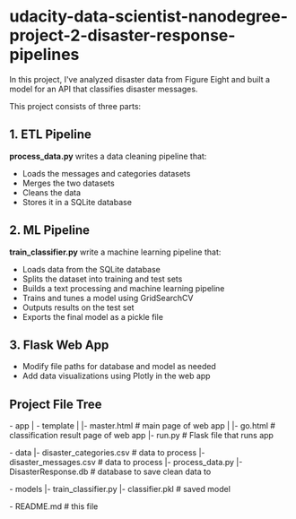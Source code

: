 # udacity-data-scientist-nanodegree-project-2-disaster-response-pipelines
In this project, I've analyzed disaster data from Figure Eight and built a model for an API that classifies disaster messages.

This project consists of three parts:

## 1. ETL Pipeline
**process_data.py** writes a data cleaning pipeline that:

* Loads the messages and categories datasets
* Merges the two datasets
* Cleans the data
* Stores it in a SQLite database

## 2. ML Pipeline
**train_classifier.py** write a machine learning pipeline that:

* Loads data from the SQLite database
* Splits the dataset into training and test sets
* Builds a text processing and machine learning pipeline
* Trains and tunes a model using GridSearchCV
* Outputs results on the test set
* Exports the final model as a pickle file

## 3. Flask Web App

* Modify file paths for database and model as needed
* Add data visualizations using Plotly in the web app

## Project File Tree

\- app
\| \- template
\| \|\- master.html  \# main page of web app
\| \|\- go.html  \# classification result page of web app
\|\- run.py  \# Flask file that runs app

\- data
\|\- disaster_categories.csv  \# data to process
\|\- disaster_messages.csv  \# data to process
\|\- process_data.py
\|\- DisasterResponse.db   \# database to save clean data to

\- models
\|\- train_classifier.py
\|\- classifier.pkl  \# saved model

\- README.md \# this file

